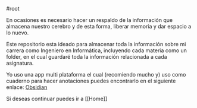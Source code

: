 #root 

En ocasiones es necesario hacer un respaldo de la información que almacena nuestro cerebro y de esta forma, liberar memoria y dar espacio a lo nuevo.

Este repositorio esta ideado para almacenar toda la información sobre mi carrera como Ingeniero en Informática, incluyendo cada materia como un folder, en el cual guardaré toda la información relacionada a cada asignatura.

Yo uso una app multi plataforma el cual (recomiendo mucho y) uso como cuaderno para hacer anotaciones puedes encontrarlo en el siguiente enlace: [Obsidian](https://obsidian.md/)

Si deseas continuar puedes ir a [[Home]]